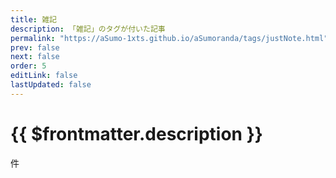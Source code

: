 ```yaml
---
title: 雑記
description: 「雑記」のタグが付いた記事
permalink: "https://aSumo-1xts.github.io/aSumoranda/tags/justNote.html"
prev: false
next: false
order: 5
editLink: false
lastUpdated: false
---
```


<script lang="ts" setup>
    import TaggedPostList   from "../.vitepress/components/TaggedPostList.vue"
    import PostCounter      from "../.vitepress/components/PostCounter.vue"
</script>

# {{ $frontmatter.description }}

<span class="text-base"><PostCounter tag="雑記" /></span>件

<TaggedPostList tag="雑記" />